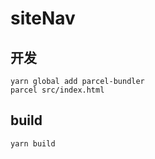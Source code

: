 # siteNav

## 开发
```
yarn global add parcel-bundler
parcel src/index.html
```
## build
```
yarn build
```
